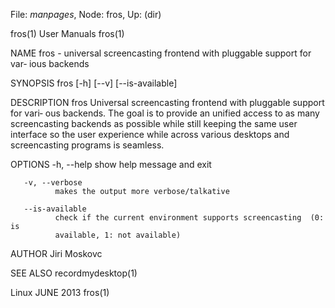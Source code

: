 File: *manpages*,  Node: fros,  Up: (dir)

fros(1)                          User Manuals                          fros(1)



NAME
       fros - universal screencasting frontend with pluggable support for var‐
       ious backends

SYNOPSIS
       fros [-h] [--v] [--is-available]

DESCRIPTION
       fros Universal screencasting frontend with pluggable support for  vari‐
       ous  backends.   The  goal  is  to provide an unified access to as many
       screencasting backends as possible while still keeping  the  same  user
       interface  so  the  user  experience  while across various desktops and
       screencasting programs is seamless.

OPTIONS
       -h, --help
              show help message and exit

       -v, --verbose
              makes the output more verbose/talkative

       --is-available
              check if the current environment supports screencasting  (0:  is
              available, 1: not available)

AUTHOR
       Jiri Moskovc <jmoskovc at redhat dot com>

SEE ALSO
       recordmydesktop(1)



Linux                              JUNE 2013                           fros(1)
